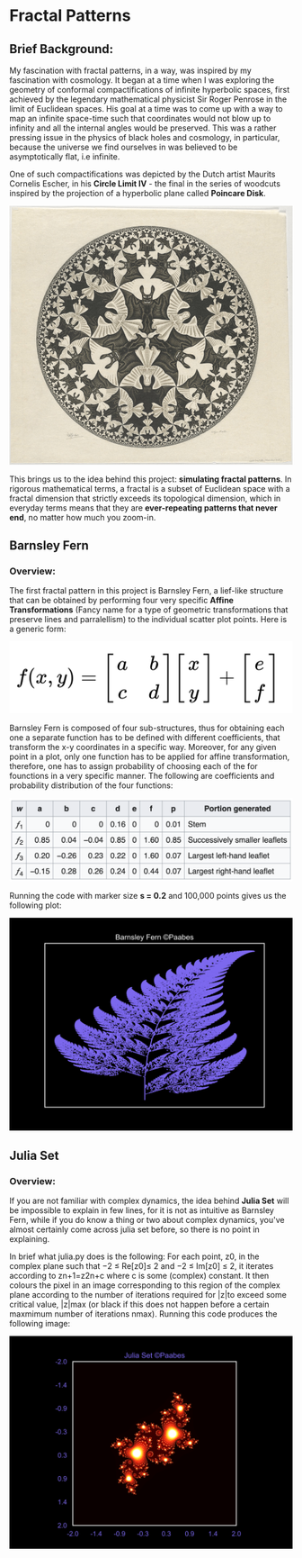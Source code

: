 # Fractal Patterns
## Brief Background:

My fascination with fractal patterns, in a way, was inspired by my fascination with cosmology. It began at a time when I was exploring the geometry of conformal compactifications of infinite hyperbolic spaces, first achieved by the legendary mathematical physicist Sir Roger Penrose in the limit of Euclidean spaces. His goal at a time was to come up with a way to map an infinite space-time such that coordinates would not blow up to infinity and all the internal angles would be preserved. This was a rather pressing issue in the physics of black holes and cosmology, in particular, because the universe we find ourselves in was believed to be asymptotically flat, i.e infinite.

One of such compactifications was depicted by the Dutch artist Maurits Cornelis Escher, in his **Circle Limit IV** - the final in the series of woodcuts inspired by the projection of a hyperbolic plane called **Poincare Disk**.

![alt text](https://github.com/paabes/Fractal-Patterns/blob/main/renders/circle%20limit%204.jpeg "Escher's Circle Limit IV")

This brings us to the idea behind this project: **simulating fractal patterns**. In rigorous mathematical terms, a fractal is a subset of Euclidean space with a fractal dimension that strictly exceeds its topological dimension, which in everyday terms means that they are **ever-repeating patterns that never end**, no matter how much you zoom-in.

## Barnsley Fern

### Overview:

The first fractal pattern in this project is Barnsley Fern, a lief-like structure that can be obtained by performing four very specific **Affine Transformations** (Fancy name for a type of geometric transformations that preserve lines and parralellism) to the individual scatter plot points. Here is a generic form:

![alt text](https://github.com/paabes/Fractal-Patterns/blob/main/renders/affine_transformation.png "Affine Transform")

Barnsley Fern is composed of four sub-structures, thus for obtaining each one a separate function has to be defined
with different coefficients, that transform the x-y coordinates in a specific way. Moreover, for any given point in a plot, only one function has to be applied for affine transformation, therefore, one has to assign probability of choosing each of the for founctions in a very specific manner. The following are coefficients and probability distribution of the four functions:

![alt text](https://github.com/paabes/Fractal-Patterns/blob/main/renders/probability_distribution.png "Coefficients")

Running the code with marker size **s = 0.2** and 100,000 points gives us the following plot:

![alt text](https://github.com/paabes/Fractal-Patterns/blob/main/renders/Barnsley%20Fern%204k.jpg "fern")



## Julia Set

### Overview:

If you are not familiar with complex dynamics, the idea behind **Julia Set** will be impossible to explain in few lines, for it is not as intuitive as Barnsley Fern, while if you do know a thing or two about complex dynamics, you've almost certainly come across julia set before, so there is no point in explaining.

In brief what julia.py does is the following: For each point, z0, in the complex plane such that −2 ≤ Re[z0]≤ 2 and −2 ≤ Im[z0] ≤ 2, it iterates according to zn+1=z2n+c where c is some (complex) constant. It then colours the pixel in an image corresponding to this region of the complex plane according to the number of iterations required for |z|to exceed some critical value, |z|max (or black if this does not happen before a certain maxmimum number of iterations nmax). Running this code produces the following image:

![alt text](https://github.com/paabes/Fractal-Patterns/blob/main/renders/Julia%20Set%204k.png "Julia Set")






















